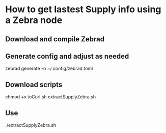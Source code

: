 # How to get lastest Supply info using a Zebra node



## Download and compile Zebrad




## Generate config and adjust as needed

zebrad generate -o ~/.config/zebrad.toml



## Download scripts 

chmod +x toCurl.sh extractSupplyZebra.sh



## Use


./extractSupplyZebra.sh
